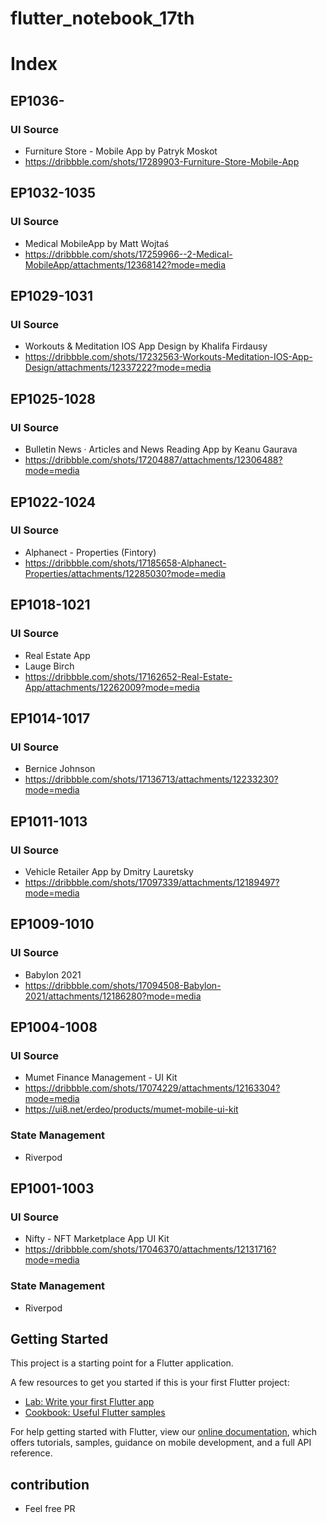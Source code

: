 # flutter_notebook_17th

# Index

## EP1036-
### UI Source
- Furniture Store - Mobile App by Patryk Moskot
- https://dribbble.com/shots/17289903-Furniture-Store-Mobile-App

## EP1032-1035
### UI Source
- Medical MobileApp by Matt Wojtaś
- https://dribbble.com/shots/17259966--2-Medical-MobileApp/attachments/12368142?mode=media

## EP1029-1031
### UI Source
- Workouts & Meditation IOS App Design by Khalifa Firdausy
- https://dribbble.com/shots/17232563-Workouts-Meditation-IOS-App-Design/attachments/12337222?mode=media

## EP1025-1028
### UI Source
- Bulletin News · Articles and News Reading App by Keanu Gaurava
- https://dribbble.com/shots/17204887/attachments/12306488?mode=media

## EP1022-1024
### UI Source
- Alphanect - Properties (Fintory)
- https://dribbble.com/shots/17185658-Alphanect-Properties/attachments/12285030?mode=media

## EP1018-1021
### UI Source
- Real Estate App
- Lauge Birch
- https://dribbble.com/shots/17162652-Real-Estate-App/attachments/12262009?mode=media

## EP1014-1017
### UI Source
- Bernice Johnson
- https://dribbble.com/shots/17136713/attachments/12233230?mode=media

## EP1011-1013
### UI Source
- Vehicle Retailer App by Dmitry Lauretsky
- https://dribbble.com/shots/17097339/attachments/12189497?mode=media

## EP1009-1010
### UI Source
- Babylon 2021
- https://dribbble.com/shots/17094508-Babylon-2021/attachments/12186280?mode=media

## EP1004-1008
### UI Source
- Mumet Finance Management - UI Kit
- https://dribbble.com/shots/17074229/attachments/12163304?mode=media
- https://ui8.net/erdeo/products/mumet-mobile-ui-kit

### State Management
- Riverpod

## EP1001-1003
### UI Source
- Nifty - NFT Marketplace App UI Kit
- https://dribbble.com/shots/17046370/attachments/12131716?mode=media

### State Management
- Riverpod

## Getting Started

This project is a starting point for a Flutter application.

A few resources to get you started if this is your first Flutter project:

- [Lab: Write your first Flutter app](https://flutter.dev/docs/get-started/codelab)
- [Cookbook: Useful Flutter samples](https://flutter.dev/docs/cookbook)

For help getting started with Flutter, view our
[online documentation](https://flutter.dev/docs), which offers tutorials,
samples, guidance on mobile development, and a full API reference.

## contribution 
- Feel free PR

